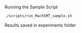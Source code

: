 Running the Sample Script

```bash
./scripts/run_MachSMT_sample.sh
```

Results saved in experiments folder